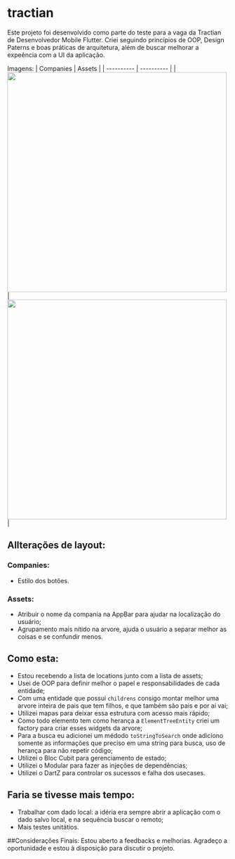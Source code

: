 # tractian

Este projeto foi desenvolvido como parte do teste para a vaga da Tractian de Desenvolvedor Mobile Flutter. Criei seguindo princípios de OOP, Design Paterns e boas práticas de arquitetura, além de buscar melhorar a expeência com a UI da aplicação.

Imagens:
| Companies | Assets |
| ---------- | ---------- |
| <img src='https://github.com/user-attachments/assets/0142dd94-928c-4869-8deb-33002957888b' height='500'/> | <img src='https://github.com/user-attachments/assets/c633fa3b-7517-4588-925e-4398f90db125' height='500'/> |

## Allterações de layout:
### Companies:
- Estilo dos botões.

### Assets:
- Atribuir o nome da compania na AppBar para ajudar na localização do usuário;
- Agrupamento mais nítido na arvore, ajuda o usuário a separar melhor as coisas e se confundir menos.

## Como esta:
- Estou recebendo a lista de locations junto com a lista de assets;
- Usei de OOP para definir melhor o papel e responsabilidades de cada entidade;
- Com uma entidade que possui `childrens` consigo montar melhor uma arvore inteira de pais que tem filhos, e que também são pais e por aí vai;
- Utilizei mapas para deixar essa estrutura com acesso mais rápido;
- Como todo elemento tem como herança a `ElementTreeEntity` criei um factory para criar esses widgets da arvore;
- Para a busca eu adicionei um médodo `toStringToSearch` onde adiciono somente as informações que preciso em uma string para busca, uso de herança para não repetir código;
- Utilizei o Bloc Cubit para gerenciamento de estado;
- Utilizei o Modular para fazer as injeções de dependências;
- Utilizei o DartZ para controlar os sucessos e falha dos usecases.

## Faria se tivesse mais tempo:
- Trabalhar com dado local: a idéria era sempre abrir a aplicação com o dado salvo local, e na sequência buscar o remoto;
- Mais testes unitátios.

##Considerações Finais:
Estou aberto a feedbacks e melhorias. Agradeço a oportunidade e estou à disposição para discutir o projeto.
